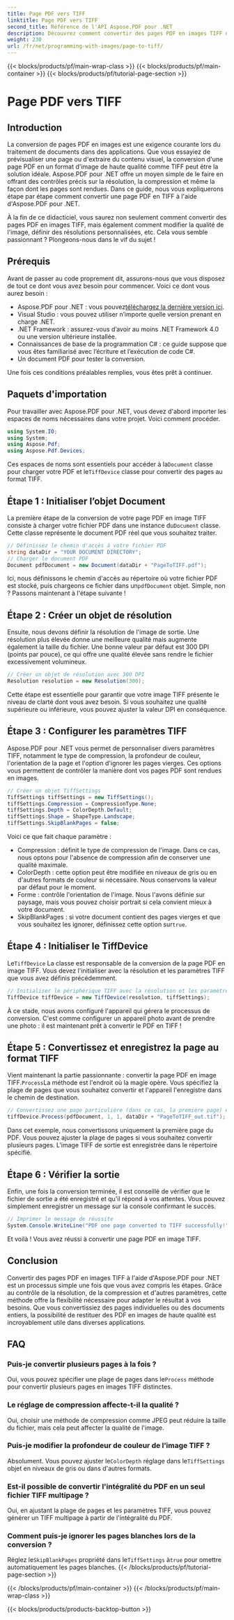 ```yaml
---
title: Page PDF vers TIFF
linktitle: Page PDF vers TIFF
second_title: Référence de l'API Aspose.PDF pour .NET
description: Découvrez comment convertir des pages PDF en images TIFF de haute qualité à l'aide d'Aspose.PDF pour .NET. Ce guide étape par étape couvre la résolution, la compression et bien plus encore.
weight: 230
url: /fr/net/programming-with-images/page-to-tiff/
---
```


{{< blocks/products/pf/main-wrap-class >}}
{{< blocks/products/pf/main-container >}}
{{< blocks/products/pf/tutorial-page-section >}}

# Page PDF vers TIFF

## Introduction

La conversion de pages PDF en images est une exigence courante lors du traitement de documents dans des applications. Que vous essayiez de prévisualiser une page ou d'extraire du contenu visuel, la conversion d'une page PDF en un format d'image de haute qualité comme TIFF peut être la solution idéale. Aspose.PDF pour .NET offre un moyen simple de le faire en offrant des contrôles précis sur la résolution, la compression et même la façon dont les pages sont rendues. Dans ce guide, nous vous expliquerons étape par étape comment convertir une page PDF en TIFF à l'aide d'Aspose.PDF pour .NET.

À la fin de ce didacticiel, vous saurez non seulement comment convertir des pages PDF en images TIFF, mais également comment modifier la qualité de l'image, définir des résolutions personnalisées, etc. Cela vous semble passionnant ? Plongeons-nous dans le vif du sujet !

## Prérequis

Avant de passer au code proprement dit, assurons-nous que vous disposez de tout ce dont vous avez besoin pour commencer. Voici ce dont vous aurez besoin :

-  Aspose.PDF pour .NET : vous pouvez[téléchargez la dernière version ici](https://releases.aspose.com/pdf/net/).
- Visual Studio : vous pouvez utiliser n’importe quelle version prenant en charge .NET.
- .NET Framework : assurez-vous d’avoir au moins .NET Framework 4.0 ou une version ultérieure installée.
- Connaissances de base de la programmation C# : ce guide suppose que vous êtes familiarisé avec l’écriture et l’exécution de code C#.
- Un document PDF pour tester la conversion.

Une fois ces conditions préalables remplies, vous êtes prêt à continuer.

## Paquets d'importation

Pour travailler avec Aspose.PDF pour .NET, vous devez d'abord importer les espaces de noms nécessaires dans votre projet. Voici comment procéder.

```csharp
using System.IO;
using System;
using Aspose.Pdf;
using Aspose.Pdf.Devices;
```

 Ces espaces de noms sont essentiels pour accéder à la`Document` classe pour charger votre PDF et le`TiffDevice` classe pour convertir des pages au format TIFF.

## Étape 1 : Initialiser l’objet Document

 La première étape de la conversion de votre page PDF en image TIFF consiste à charger votre fichier PDF dans une instance du`Document` classe. Cette classe représente le document PDF réel que vous souhaitez traiter.

```csharp
// Définissez le chemin d'accès à votre fichier PDF
string dataDir = "YOUR DOCUMENT DIRECTORY";
// Charger le document PDF
Document pdfDocument = new Document(dataDir + "PageToTIFF.pdf");
```

 Ici, nous définissons le chemin d'accès au répertoire où votre fichier PDF est stocké, puis chargeons ce fichier dans un`pdfDocument` objet. Simple, non ? Passons maintenant à l'étape suivante !

## Étape 2 : Créer un objet de résolution

Ensuite, nous devons définir la résolution de l'image de sortie. Une résolution plus élevée donne une meilleure qualité mais augmente également la taille du fichier. Une bonne valeur par défaut est 300 DPI (points par pouce), ce qui offre une qualité élevée sans rendre le fichier excessivement volumineux.

```csharp
// Créer un objet de résolution avec 300 DPI
Resolution resolution = new Resolution(300);
```

Cette étape est essentielle pour garantir que votre image TIFF présente le niveau de clarté dont vous avez besoin. Si vous souhaitez une qualité supérieure ou inférieure, vous pouvez ajuster la valeur DPI en conséquence.

## Étape 3 : Configurer les paramètres TIFF

Aspose.PDF pour .NET vous permet de personnaliser divers paramètres TIFF, notamment le type de compression, la profondeur de couleur, l'orientation de la page et l'option d'ignorer les pages vierges. Ces options vous permettent de contrôler la manière dont vos pages PDF sont rendues en images.

```csharp
// Créer un objet TiffSettings
TiffSettings tiffSettings = new TiffSettings();
tiffSettings.Compression = CompressionType.None;
tiffSettings.Depth = ColorDepth.Default;
tiffSettings.Shape = ShapeType.Landscape;
tiffSettings.SkipBlankPages = false;
```

Voici ce que fait chaque paramètre :
- Compression : définit le type de compression de l'image. Dans ce cas, nous optons pour l'absence de compression afin de conserver une qualité maximale.
- ColorDepth : cette option peut être modifiée en niveaux de gris ou en d'autres formats de couleur si nécessaire. Nous conservons la valeur par défaut pour le moment.
- Forme : contrôle l'orientation de l'image. Nous l'avons définie sur paysage, mais vous pouvez choisir portrait si cela convient mieux à votre document.
-  SkipBlankPages : si votre document contient des pages vierges et que vous souhaitez les ignorer, définissez cette option sur`true`.

## Étape 4 : Initialiser le TiffDevice

 Le`TiffDevice` La classe est responsable de la conversion de la page PDF en image TIFF. Vous devez l'initialiser avec la résolution et les paramètres TIFF que vous avez définis précédemment.

```csharp
// Initialiser le périphérique TIFF avec la résolution et les paramètres spécifiés
TiffDevice tiffDevice = new TiffDevice(resolution, tiffSettings);
```

À ce stade, nous avons configuré l'appareil qui gérera le processus de conversion. C'est comme configurer un appareil photo avant de prendre une photo : il est maintenant prêt à convertir le PDF en TIFF !

## Étape 5 : Convertissez et enregistrez la page au format TIFF

 Vient maintenant la partie passionnante : convertir la page PDF en image TIFF.`Process`La méthode est l'endroit où la magie opère. Vous spécifiez la plage de pages que vous souhaitez convertir et l'appareil l'enregistre dans le chemin de destination.

```csharp
// Convertissez une page particulière (dans ce cas, la première page) et enregistrez-la au format TIFF
tiffDevice.Process(pdfDocument, 1, 1, dataDir + "PageToTIFF_out.tif");
```

Dans cet exemple, nous convertissons uniquement la première page du PDF. Vous pouvez ajuster la plage de pages si vous souhaitez convertir plusieurs pages. L'image TIFF de sortie est enregistrée dans le répertoire spécifié.

## Étape 6 : Vérifier la sortie

Enfin, une fois la conversion terminée, il est conseillé de vérifier que le fichier de sortie a été enregistré et qu'il répond à vos attentes. Vous pouvez simplement enregistrer un message sur la console confirmant le succès.

```csharp
// Imprimer le message de réussite
System.Console.WriteLine("PDF one page converted to TIFF successfully!");
```

Et voilà ! Vous avez réussi à convertir une page PDF en image TIFF.

## Conclusion

Convertir des pages PDF en images TIFF à l'aide d'Aspose.PDF pour .NET est un processus simple une fois que vous avez compris les étapes. Grâce au contrôle de la résolution, de la compression et d'autres paramètres, cette méthode offre la flexibilité nécessaire pour adapter le résultat à vos besoins. Que vous convertissiez des pages individuelles ou des documents entiers, la possibilité de restituer des PDF en images de haute qualité est incroyablement utile dans diverses applications.

## FAQ

### Puis-je convertir plusieurs pages à la fois ?
 Oui, vous pouvez spécifier une plage de pages dans le`Process` méthode pour convertir plusieurs pages en images TIFF distinctes.

### Le réglage de compression affecte-t-il la qualité ?
Oui, choisir une méthode de compression comme JPEG peut réduire la taille du fichier, mais cela peut affecter la qualité de l'image.

### Puis-je modifier la profondeur de couleur de l’image TIFF ?
 Absolument. Vous pouvez ajuster le`ColorDepth` réglage dans le`TiffSettings` objet en niveaux de gris ou dans d'autres formats.

### Est-il possible de convertir l'intégralité du PDF en un seul fichier TIFF multipage ?
Oui, en ajustant la plage de pages et les paramètres TIFF, vous pouvez générer un TIFF multipage à partir de l'intégralité du PDF.

### Comment puis-je ignorer les pages blanches lors de la conversion ?
 Réglez le`SkipBlankPages` propriété dans le`TiffSettings` à`true` pour omettre automatiquement les pages blanches.
{{< /blocks/products/pf/tutorial-page-section >}}

{{< /blocks/products/pf/main-container >}}
{{< /blocks/products/pf/main-wrap-class >}}

{{< blocks/products/products-backtop-button >}}
